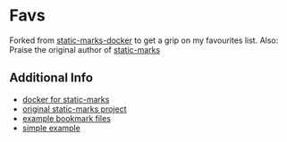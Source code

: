 # Favs
Forked from [static-marks-docker](https://github.com/gaerfield/static-marks-docker) to get a grip on my favourites list. Also: Praise the original author of [static-marks](https://github.com/darekkay/static-marks)

## Additional Info
* [docker for static-marks](https://github.com/gaerfield/static-marks-docker)
* [original static-marks project](https://github.com/darekkay/static-marks)
* [example bookmark files](https://github.com/darekkay/static-marks/blob/master/docs/examples)
* [simple example](https://darekkay.com/static-marks/demo/demo-example.html#/)
